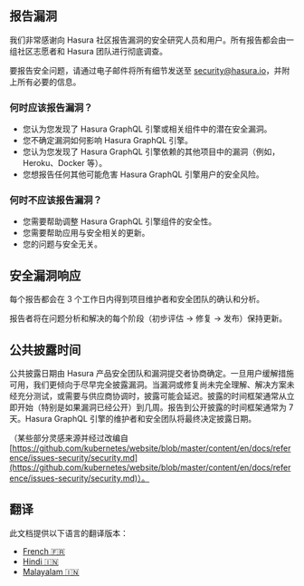 ## 报告漏洞

我们非常感谢向 Hasura 社区报告漏洞的安全研究人员和用户。所有报告都会由一组社区志愿者和 Hasura 团队进行彻底调查。

要报告安全问题，请通过电子邮件将所有细节发送至 [security@hasura.io](mailto:security@hasura.io)，并附上所有必要的信息。

### 何时应该报告漏洞？

- 您认为您发现了 Hasura GraphQL 引擎或相关组件中的潜在安全漏洞。
- 您不确定漏洞如何影响 Hasura GraphQL 引擎。
- 您认为您发现了 Hasura GraphQL 引擎依赖的其他项目中的漏洞（例如，Heroku、Docker 等）。
- 您想报告任何其他可能危害 Hasura GraphQL 引擎用户的安全风险。

### 何时不应该报告漏洞？

- 您需要帮助调整 Hasura GraphQL 引擎组件的安全性。
- 您需要帮助应用与安全相关的更新。
- 您的问题与安全无关。

## 安全漏洞响应

每个报告都会在 3 个工作日内得到项目维护者和安全团队的确认和分析。

报告者将在问题分析和解决的每个阶段（初步评估 -> 修复 -> 发布）保持更新。

## 公共披露时间

公共披露日期由 Hasura 产品安全团队和漏洞提交者协商确定。一旦用户缓解措施可用，我们更倾向于尽早完全披露漏洞。当漏洞或修复尚未完全理解、解决方案未经充分测试，或需要与供应商协调时，披露可能会延迟。披露的时间框架通常从立即开始（特别是如果漏洞已经公开）到几周。报告到公开披露的时间框架通常为 7 天。Hasura GraphQL 引擎的维护者和安全团队将最终决定披露日期。

（某些部分灵感来源并经过改编自 [https://github.com/kubernetes/website/blob/master/content/en/docs/reference/issues-security/security.md](https://github.com/kubernetes/website/blob/master/content/en/docs/reference/issues-security/security.md)）。

## 翻译

此文档提供以下语言的翻译版本：

- [French :fr:](../translations/SECURITY.french.md)
- [Hindi :india:](../translations/SECURITY.hindi.md)
- [Malayalam :india:](../translations/SECURITY.malayalam.md)
